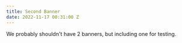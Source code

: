 ```yaml
---
title: Second Banner
date: 2022-11-17 00:31:00 Z
---
```


We probably shouldn't have 2 banners, but including one for testing.